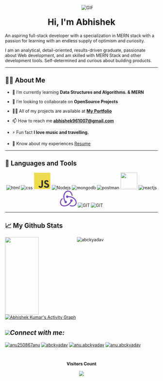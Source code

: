 

<img align="right" alt="GIF" src="https://miro.medium.com/max/700/0*FGD6BUzzZs1VJLuY.gif" width="50%"/>


<h1 align="center">Hi, I'm Abhishek</h1>
An aspiring full-stack developer with a specialization in MERN stack with a passion for learning with an endless supply of optimism and curiosity.

I am an analytical, detail-oriented, results-driven graduate, passionate about Web development, and am skilled with MERN Stack and other development tools. Self-determined and curious about building products.
<hr/>


## 🙋‍♂️ About Me

- 🌱 I’m currently learning **Data Structures and Algorithms. & MERN**

- 👯 I’m looking to collaborate on **OpenSource Projects**

- 👨‍💻 All of my projects are available at **[My Portfolio](https://LINK_HERE/)**

- 📫 How to reach me **abhishek961007@gmail.com**

- ⚡ Fun fact **I love music and travelling.**

- 📄 Know about my experiences [Resume](https://drive.google.com/file/d/1aOBH1fRPvBVr_HMsu_SSTUkNgU2RyEIT/view?usp=sharing)

<hr/>


## 🚀 Languages and Tools

<p align="center">
      <img src="https://www.vectorlogo.zone/logos/w3_html5/w3_html5-icon.svg" alt="html" width="55" height="55"/>
      <img src="https://www.vectorlogo.zone/logos/w3_css/w3_css-icon.svg" alt="css" width="55" height="55"/>
      <img src="https://raw.githubusercontent.com/devicons/devicon/master/icons/javascript/javascript-original.svg" alt="javascript" width="55" height="55"/>
      <img src="https://www.vectorlogo.zone/logos/nodejs/nodejs-icon.svg" alt="Nodejs" width="55" height="55"/>
      <img src="https://www.vectorlogo.zone/logos/mongodb/mongodb-icon.svg" alt="mongodb"  height="55"/>
      <img src="https://www.vectorlogo.zone/logos/getpostman/getpostman-icon.svg" alt="postman" width="55" height="55"/>
      <img src="https://www.vectorlogo.zone/logos/expressjs/expressjs-icon.svg" width="55" height="55"/>
      <img src="https://www.vectorlogo.zone/logos/reactjs/reactjs-icon.svg" alt="reactjs" width="55" height="55"/>
      <img src="https://raw.githubusercontent.com/devicons/devicon/master/icons/redux/redux-original.svg" alt="redux" width="55" height="55"/>
      <img src="https://www.vectorlogo.zone/logos/git-scm/git-scm-icon.svg" alt="GIT" width="55" height="55" marginleft="15"/>
      <img src="https://www.svgrepo.com/show/354048/material-ui.svg" alt="GIT" width="55" height="55" marginleft="15"/>
</p>
<hr/>


## 📈 My Github Stats
<div>
  <img align="left" src="https://github-readme-stats.vercel.app/api?username=abckyadav&show_icons=true&theme=radical" height="255px" width="47%"/>
  <img align="left" src="https://github-readme-streak-stats.herokuapp.com/?user=abckyadav&theme=radical" alt="abckyadav" height="255px" width="47%" />
     
</div>

<div>
  <a href="https://github.com/abckyadav/"><img alt="Abhishek Kumar's Activity Graph" src="https://activity-graph.herokuapp.com/graph?username=abckyadav&hide_border=true&theme=redical" /></a>

</div
<hr/>

##  <i><img src="https://raw.githubusercontent.com/ShahriarShafin/ShahriarShafin/main/Assets/handshake.gif" width="80"/>Connect with me: </i>
<p align="left">
<a href="https://twitter.com/anu250867anu" target="blank"><img align="center" src="https://www.vectorlogo.zone/logos/twitter/twitter-official.svg" alt="anu250867anu" height="30" width="40" /></a>
<a href="https://linkedin.com/in/abckyadav" target="blank"><img align="center" src="https://www.vectorlogo.zone/logos/linkedin/linkedin-icon.svg" alt="abckyadav" height="30" width="40" /></a>
<a href="https://fb.com/anu.abckyadav" target="blank"><img align="center" src="https://www.vectorlogo.zone/logos/facebook/facebook-icon.svg" alt="anu.abckyadav" height="30" width="40" /></a>
<a href="https://instagram.com/anu.abckyadav" target="blank"><img align="center" src="https://raw.githubusercontent.com/rahuldkjain/github-profile-readme-generator/master/src/images/icons/Social/instagram.svg" alt="anu.abckyadav" height="30" width="40" /></a>   
</p>
      
<div align="center">
<br><p align="centre"><b>Visitors Count</b></p>  
<p align="center"><img align="center" src="https://profile-counter.glitch.me/{abckyadav}/count.svg" /></p> 
<br></div>
      
      
      
